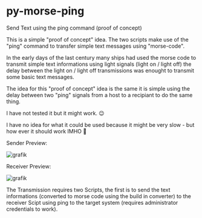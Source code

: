 # py-morse-ping
Send Text using the ping command (proof of concept)

This is a simple "proof of concept" idea. The two scripts make use of the "ping" command to transfer
simple text messages using "morse-code".

In the early days of the last century many ships had used the morse code to transmit simple text informations
using light signals (light on / light off) the delay between the light on / light off transmissions was enought
to transmit some basic text messages.

The idea for this "proof of concept" idea is the same it is simple using the delay between two "ping" signals
from a host to a recipiant to do the same thing.

I have not tested it but it might work. 😉

I have no idea for what it could be used because it might be very slow - but how ever it should work IMHO 🙂

Sender Preview:

![grafik](https://github.com/user-attachments/assets/3b7b8193-9729-4b95-ae95-35af0b2fc3f6)

Receiver Preview:

![grafik](https://github.com/user-attachments/assets/938a7bc5-a016-42a1-aa69-3a15e846db2f)


The Transmission requires two Scripts, the first is to send the text informations (converted to morse code
using the build in converter) to the receiver Scipt using ping to the target system (requires administrator
credentials to work).
